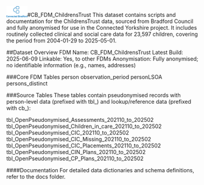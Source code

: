 <a href="https://www.bradfordresearch.nhs.uk/our-research-teams/connected-bradford/">
  <img align="left" alt="ConnectedBradford" width="55px" src="https://github.com/ShoreRob1/Images/blob/main/CB%20logo%201.png?raw=true" />
</a>

#CB_FDM_ChildrensTrust
This dataset contains scripts and documentation for the ChildrensTrust data, sourced from Bradford Council and fully anonymised for use in the Connected Yorkshire project. It includes routinely collected clinical and social care data for 23,597 children, covering the period from 2004-01-29 to 2025-05-01.

##Dataset Overview
FDM Name: CB_FDM_ChildrensTrust
Latest Build: 2025-06-09
Linkable: Yes, to other FDMs
Anonymisation: Fully anonymised; no identifiable information (e.g., names, addresses)

###Core FDM Tables
person
observation_period
personLSOA
persons_distinct

###Source Tables
These tables contain pseudonymised records with person-level data (prefixed with tbl_) and lookup/reference data (prefixed with cb_):

tbl_OpenPseudonymised_Assessments_202110_to_202502
tbl_OpenPseudonymised_Children_in_care_202110_to_202502
tbl_OpenPseudonymised_CIC_202110_to_202502
tbl_OpenPseudonymised_CIC_Missing_202110_to_202502
tbl_OpenPseudonymised_CIC_Placements_202110_to_202502
tbl_OpenPseudonymised_CIN_Plans_202110_to_202502
tbl_OpenPseudonymised_CP_Plans_202110_to_202502

####Documentation
For detailed data dictionaries and schema definitions, refer to the docs folder.

